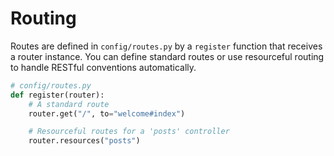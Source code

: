 # Routing

Routes are defined in `config/routes.py` by a `register` function that receives a router instance. You can define standard routes or use resourceful routing to handle RESTful conventions automatically.

```python
# config/routes.py
def register(router):
    # A standard route
    router.get("/", to="welcome#index")

    # Resourceful routes for a 'posts' controller
    router.resources("posts")
```
